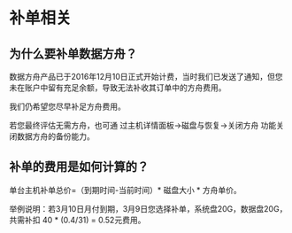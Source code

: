 

# 补单相关

## 为什么要补单数据方舟？

数据方舟产品已于2016年12月10日正式开始计费，当时我们已发送了通知，但您未在账户中留有充足余额，导致无法补收其订单中的方舟费用。

我们仍希望您尽早补足方舟费用。

若您最终评估无需方舟，也可通 过主机详情面板-\>磁盘与恢复-\>关闭方舟 功能关闭数据方舟的备份能力。

## 补单的费用是如何计算的？

单台主机补单总价=（到期时间-当前时间）\* 磁盘大小 \* 方舟单价。

举例说明：若3月10日月付到期，3月9日您选择补单，系统盘20G，数据盘20G，共需补扣 40 \* (0.4/31) = 0.52元费用。
